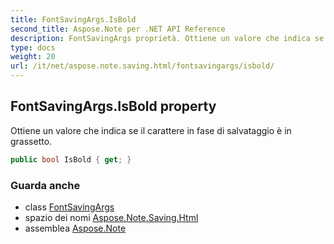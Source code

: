 ```yaml
---
title: FontSavingArgs.IsBold
second_title: Aspose.Note per .NET API Reference
description: FontSavingArgs proprietà. Ottiene un valore che indica se il carattere in fase di salvataggio è in grassetto.
type: docs
weight: 20
url: /it/net/aspose.note.saving.html/fontsavingargs/isbold/
---
```

## FontSavingArgs.IsBold property

Ottiene un valore che indica se il carattere in fase di salvataggio è in grassetto.

```csharp
public bool IsBold { get; }
```

### Guarda anche

* class [FontSavingArgs](../)
* spazio dei nomi [Aspose.Note.Saving.Html](../../fontsavingargs/)
* assemblea [Aspose.Note](../../../)


